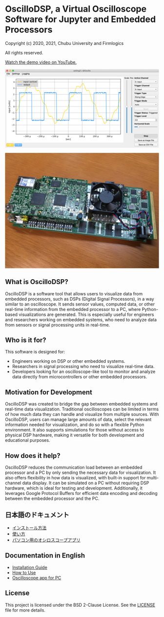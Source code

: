 # OscilloDSP, a Virtual Oscilloscope Software for Jupyter and Embedded Processors

Copyright (c) 2020, 2021, Chubu University and Firmlogics

All rights reserved.

[Watch the demo video on YouTube.](https://www.youtube.com/watch?v=cJITVeQGVG0)

![PySide 2 app](image/pyside2_app.png)

![TI C6670 DSP EVM](image/ti_c6670_evm.jpg)

## What is OscilloDSP?

OscilloDSP is a software tool that allows users to visualize data from embedded processors, such as DSPs (Digital Signal Processors), in a way similar to an oscilloscope. It sends sensor values, computed data, or other real-time information from the embedded processor to a PC, where Python-based visualizations are generated. This is especially useful for engineers and researchers working on embedded systems, who need to analyze data from sensors or signal processing units in real-time.

## Who is it for?

This software is designed for:
- Engineers working on DSP or other embedded systems.
- Researchers in signal processing who need to visualize real-time data.
- Developers looking for an oscilloscope-like tool to monitor and analyze data directly from microcontrollers or other embedded processors.

## Motivation for Development

OscilloDSP was created to bridge the gap between embedded systems and real-time data visualization. Traditional oscilloscopes can be limited in terms of how much data they can handle and visualize from multiple sources. With OscilloDSP, users can manage large amounts of data, select the relevant information needed for visualization, and do so with a flexible Python environment. It also supports simulations for those without access to physical DSP hardware, making it versatile for both development and educational purposes.

## How does it help?

OscilloDSP reduces the communication load between an embedded processor and a PC by only sending the necessary data for visualization. It also offers flexibility in how data is visualized, with built-in support for multi-channel data display. It can be simulated on a PC without requiring DSP hardware, which is ideal for testing and development. Additionally, it leverages Google Protocol Buffers for efficient data encoding and decoding between the embedded processor and the PC.

## 日本語のドキュメント

- [インストール方法](hostapp/installation.ipynb)
- [使い方](hostapp/usage.ipynb)
- [パソコン用のオシロスコープアプリ](hostapp/oscillo.ipynb)

## Documentation in English

- [Installation Guide](hostapp/installation_en.ipynb)
- [How to Use](hostapp/usage_en.ipynb)
- [Oscilloscope app for PC](hostapp/oscillo_en.ipynb)

## License

This project is licensed under the BSD 2-Clause License.
See the [LICENSE](LICENSE) file for more details.
